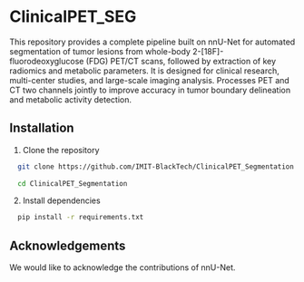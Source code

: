 # ClinicalPET_SEG
This repository provides a complete pipeline built on nnU-Net for automated segmentation of tumor lesions from whole-body 2-[18F]-fluorodeoxyglucose (FDG) PET/CT scans, followed by extraction of key radiomics and metabolic parameters. It is designed for clinical research, multi-center studies, and large-scale imaging analysis. Processes PET and CT two channels jointly to improve accuracy in tumor boundary delineation and metabolic activity detection.


## Installation
1. Clone the repository

```bash
  git clone https://github.com/IMIT-BlackTech/ClinicalPET_Segmentation.git 
  
  cd ClinicalPET_Segmentation
```

2. Install dependencies

```bash
  pip install -r requirements.txt
```

## Acknowledgements
We would like to acknowledge the contributions of nnU-Net.
